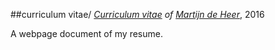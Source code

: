 ##curriculum vitae/
*[Curriculum vitae](http://cv.martijndeheer.nl) of [Martijn de Heer](http://martijndeheer.nl)*, 2016

A webpage document of my resume.